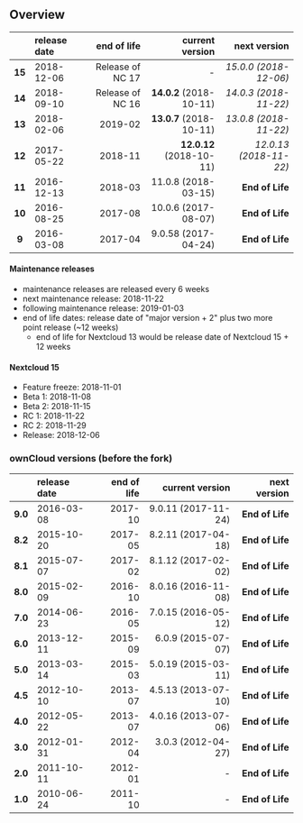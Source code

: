 ## Overview

|        | release date      | end of life      | current version         | next version
|:------:|:------------------|-----------------:|------------------------:|---------------------------:
| **15** | 2018-12-06        | Release of NC 17 | *-*                     | *15.0.0 (2018-12-06)*
| **14** | 2018-09-10        | Release of NC 16 | **14.0.2** (2018-10-11) | *14.0.3 (2018-11-22)*
| **13** | 2018-02-06        | 2019-02          | **13.0.7** (2018-10-11) | *13.0.8 (2018-11-22)*
| **12** | 2017-05-22        | 2018-11          | **12.0.12** (2018-10-11)| *12.0.13 (2018-11-22)*
| **11** | 2016-12-13        | 2018-03          | 11.0.8 (2018-03-15)     | **End of Life**
| **10** | 2016-08-25        | 2017-08          | 10.0.6 (2017-08-07)     | **End of Life**
|  **9** | 2016-03-08        | 2017-04          | 9.0.58 (2017-04-24)     | **End of Life**

#### Maintenance releases

* maintenance releases are released every 6 weeks
* next maintenance release: 2018-11-22
* following maintenance release: 2019-01-03
* end of life dates: release date of "major version + 2" plus two more point release (~12 weeks)
  * end of life for Nextcloud 13 would be release date of Nextcloud 15 + 12 weeks

#### Nextcloud 15

* Feature freeze: 2018-11-01
* Beta 1: 2018-11-08
* Beta 2: 2018-11-15
* RC 1: 2018-11-22
* RC 2: 2018-11-29
* Release: 2018-12-06

### ownCloud versions (before the fork)
|          | release date   | end of life | current version         | next version
|:--------:|:---------------|------------:|------------------------:|---------------------:
| **9.0**  | 2016-03-08     | 2017-10     | 9.0.11 (2017-11-24)	    | **End of Life**
| **8.2**  | 2015-10-20     | 2017-05     | 8.2.11 (2017-04-18)     | **End of Life**
| **8.1**  | 2015-07-07     | 2017-02     | 8.1.12 (2017-02-02)     | **End of Life**
| **8.0**  | 2015-02-09     | 2016-10     | 8.0.16 (2016-11-08)     | **End of Life**
| **7.0**  | 2014-06-23     | 2016-05     | 7.0.15 (2016-05-12)     | **End of Life**
| **6.0**  | 2013-12-11     | 2015-09     | 6.0.9 (2015-07-07)      | **End of Life**
| **5.0**  | 2013-03-14     | 2015-03     | 5.0.19 (2015-03-11)     | **End of Life**
| **4.5**  | 2012-10-10     | 2013-07     | 4.5.13 (2013-07-10)     | **End of Life**
| **4.0**  | 2012-05-22     | 2013-07     | 4.0.16 (2013-07-06)     | **End of Life**
| **3.0**  | 2012-01-31     | 2012-04     | 3.0.3 (2012-04-27)      | **End of Life**
| **2.0**  | 2011-10-11     | 2012-01     | *-*                     | **End of Life**
| **1.0**  | 2010-06-24     | 2011-10     | *-*                     | **End of Life**